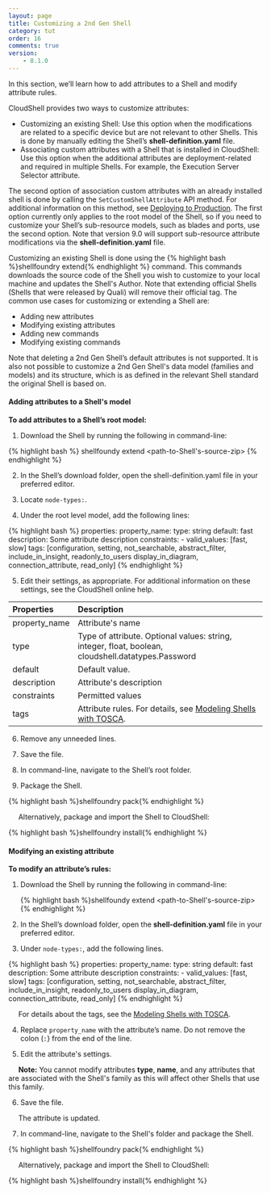 ```yaml
---
layout: page
title: Customizing a 2nd Gen Shell
category: tut
order: 16
comments: true
version:
    - 8.1.0
---
```


In this section, we’ll learn how to add attributes to a Shell and modify attribute rules. 

CloudShell provides two ways to customize attributes:
* Customizing an existing Shell: Use this option when the modifications are related to a specific device but are not relevant to other Shells. 
This is done by manually editing the Shell’s **shell-definition.yaml** file.
* Associating custom attributes with a Shell that is installed in CloudShell: Use this option when the additional attributes are deployment-related and required in multiple Shells. For example, the Execution Server Selector attribute. 

The second option of association custom attributes with an already installed shell is done by calling the `SetCustomShellAttribute` API method. For additional information on this method, see [Deploying to Production]({{site.baseurl}}/shells/{{pageVersion}}/deploying-to-production.html).
The first option currently only applies to the root model of the Shell, so if you need to customize your Shell’s sub-resource models, such as blades and ports, use the second option. Note that version 9.0 will support sub-resource attribute modifications via the **shell-definition.yaml** file.

Customizing an existing Shell is done using the {% highlight bash %}shellfoundry extend{% endhighlight %} command. This commands downloads the source code of the Shell you wish to customize to your local machine and updates the Shell's Author. Note that extending official Shells (Shells that were released by Quali) will remove their official tag. The common use cases for customizing or extending a Shell are:
* Adding new attributes
* Modifying existing attributes
* Adding new commands
* Modifying existing commands

Note that deleting a 2nd Gen Shell’s default attributes is not supported. It is also not possible to customize a 2nd Gen Shell's data model (families and models) and its structure, which is as defined in the relevant Shell standard the original Shell is based on.



#### Adding attributes to a Shell's model

**To add attributes to a Shell’s root model:**

1) Download the Shell by running the following in command-line:

{% highlight bash %}
shellfoundy extend <path-to-Shell's-source-zip>
{% endhighlight %}

2) In the Shell’s download folder, open the shell-definition.yaml file in your preferred editor.

3) Locate `node-types:`.

4) Under the root level model, add the following lines:

{% highlight bash %}
    properties:
     property_name:
       type: string
       default: fast
       description: Some attribute description
       constraints:
         - valid_values: [fast, slow]
       tags: [configuration, setting, not_searchable, abstract_filter, include_in_insight, readonly_to_users display_in_diagram, connection_attribute, read_only]
{% endhighlight %}
  
5) Edit their settings, as appropriate. For  additional information on these settings, see the CloudShell online help.

|  Properties        |  Description 
|  :----------------   | :----------------------------------------------------------------- |            
|  property_name     |  Attribute's name                        |
|  type            |   Type of attribute. Optional values: string, integer, float, boolean, cloudshell.datatypes.Password  |
|  default       |  Default value.                           |
|  description          |  Attribute's description                                   |
|  constraints              |  Permitted values       |
|  tags              |  Attribute rules. For details, see [Modeling Shells with TOSCA]({{site.baseurl}}/shells/{{pageVersion}}/modeling-the-shell.html).            |

6) Remove any unneeded lines.

7) Save the file.

8) In command-line, navigate to the Shell’s root folder.

9) Package the Shell.

{% highlight bash %}shellfoundry pack{% endhighlight %}

&nbsp;&nbsp;&nbsp;&nbsp;&nbsp;Alternatively, package and import the Shell to CloudShell:

{% highlight bash %}shellfoundry install{% endhighlight %}



#### Modifying an existing attribute

**To modify an attribute’s rules:**

1) Download the Shell by running the following in command-line:

    {% highlight bash %}shellfoundy extend <path-to-Shell's-source-zip>{% endhighlight %}

2) In the Shell’s download folder, open the **shell-definition.yaml** file in your preferred editor.

3) Under `node-types:`, add the following lines.

{% highlight bash %}
    properties:
     property_name:
       type: string
       default: fast
       description: Some attribute description
       constraints:
         - valid_values: [fast, slow]
       tags: [configuration, setting, not_searchable, abstract_filter, include_in_insight, readonly_to_users display_in_diagram, connection_attribute, read_only]
{% endhighlight %}

&nbsp;&nbsp;&nbsp;&nbsp;&nbsp;For details about the tags, see the [Modeling Shells with TOSCA]({{site.baseurl}}/shells/{{pageVersion}}/modeling-the-shell.html).

4) Replace `property_name` with the attribute’s name. Do not remove the colon (`:`} from the end of the line.

5) Edit the attribute's settings. 

&nbsp;&nbsp;&nbsp;&nbsp;&nbsp;**Note:** You cannot modify attributes **type**, **name**, and any attributes that are associated with the Shell's family as this will affect other Shells that use this family.

6) Save the file.

&nbsp;&nbsp;&nbsp;&nbsp;&nbsp;The attribute is updated.

7) In command-line, navigate to the Shell's folder and package the Shell.

{% highlight bash %}shellfoundry pack{% endhighlight %}

&nbsp;&nbsp;&nbsp;&nbsp;&nbsp;Alternatively, package and import the Shell to CloudShell:

{% highlight bash %}shellfoundry install{% endhighlight %}